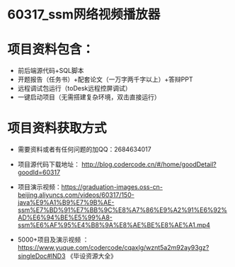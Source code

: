 
#   60317_ssm网络视频播放器

#   项目资料包含：
*    前后端源代码+SQL脚本
*    开题报告（任务书）+配套论文（一万字两千字以上）+答辩PPT
*   远程调试包运行（toDesk远程控屏调试）
*   一键启动项目（无需搭建复杂环境，双击直接运行）


#   项目资料获取方式
*   需要资料或者有任何问题的加QQ：2684634017

*   项目源代码下载地址： http://blog.codercode.cn/#/home/goodDetail?goodId=60317
*   项目演示视频：https://graduation-images.oss-cn-beijing.aliyuncs.com/videos/60317/150-java%E9%A1%B9%E7%9B%AE-ssm%E7%BD%91%E7%BB%9C%E8%A7%86%E9%A2%91%E6%92%AD%E6%94%BE%E5%99%A8-ssm%E6%AF%95%E4%B8%9A%E8%AE%BE%E8%AE%A1.mp4

*  5000+项目及演示视频 ：https://www.yuque.com/codercode/cqaxlg/wznt5a2m92ay93gz?singleDoc#lND3 《毕设资源大全》
